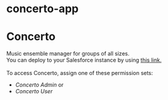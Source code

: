 # concerto-app
<h1>Concerto</h1>
Music ensemble manager for groups of all sizes.<br/>
You can deploy to your Salesforce instance by using <a href="https://githubsfdeploy.herokuapp.com/">this link.</a>
<br/>
<br/>
To access Concerto, assign one of these permission sets:
<ul>
<li><i>Concerto Admin</i> or</li>
<li><i>Concerto User</i></li>
</ul>

